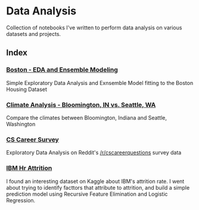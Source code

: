 # Data Analysis
Collection of notebooks I've written to perform data analysis on various datasets and projects.

## Index

### [Boston - EDA and Ensemble Modeling](./boston.ipynb)
Simple Exploratory Data Analysis and Exnsemble Model fitting to the Boston Housing Dataset

### [Climate Analysis - Bloomington, IN vs. Seattle, WA](./climate.ipynb)
Compare the climates between Bloomington, Indiana and Seattle, Washington

### [CS Career Survey](./cscareersurvey_eda.ipynb)
Exploratory Data Analysis on Reddit's [/r/cscareerquestions](https://www.reddit.com/r/cscareerquestions/) survey data

### [IBM Hr Attrition](./ibm_hr_attrition.ipynb)
I found an interesting dataset on Kaggle about IBM's attrition rate. I went about trying to identify facttors that attribute to attrition, and build a simple prediction model using Recursive Feature Elimination and Logistic Regression. 
